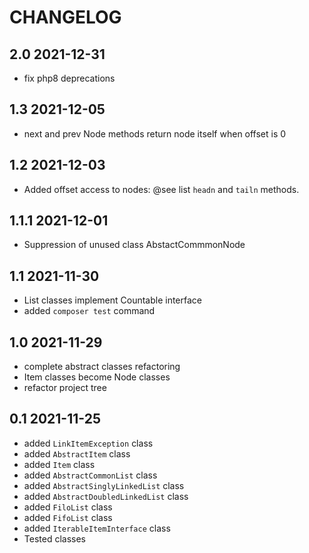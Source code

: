 CHANGELOG
=========

2.0 2021-12-31
-----
 * fix php8 deprecations 


1.3 2021-12-05
-----
 * next and prev Node methods return node itself when offset is 0


1.2 2021-12-03
-----
 * Added offset access to nodes: @see list `headn` and `tailn` methods. 


1.1.1 2021-12-01
-----
 * Suppression of unused class AbstactCommmonNode


1.1 2021-11-30
-----
 * List classes implement Countable interface
 * added `composer test` command 


1.0 2021-11-29
-----
 * complete abstract classes refactoring
 * Item classes become Node classes 
 * refactor project tree 


0.1 2021-11-25
-----
 * added `LinkItemException` class 
 * added `AbstractItem` class 
 * added `Item` class 
 * added `AbstractCommonList` class  
 * added `AbstractSinglyLinkedList` class 
 * added `AbstractDoubledLinkedList` class 
 * added `FiloList` class
 * added `FifoList` class
 * added `IterableItemInterface` class
 * Tested classes


 